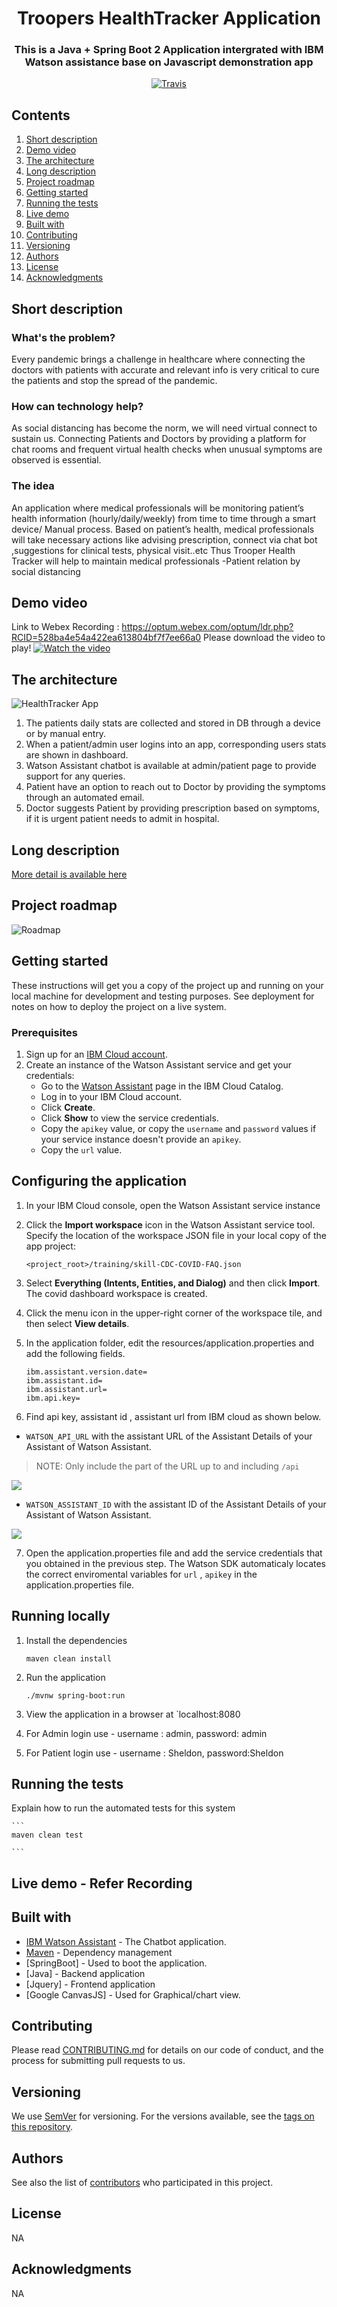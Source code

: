 <h1 align="center" style="border-bottom: none;"> Troopers HealthTracker Application</h1>
<h3 align="center">This is a Java + Spring Boot 2 Application intergrated with IBM Watson assistance base on Javascript demonstration app</h3>

<p align="center">
  <a href="http://travis-ci.org/watson-developer-cloud/assistant-simple">
    <img alt="Travis" src="https://travis-ci.org/watson-developer-cloud/assistant-simple.svg?branch=master">
  </a>
</p>
</p>

## Contents

1. [Short description](#short-description)
1. [Demo video](#demo-video)
1. [The architecture](#the-architecture)
1. [Long description](#long-description)
1. [Project roadmap](#project-roadmap)
1. [Getting started](#getting-started)
1. [Running the tests](#running-the-tests)
1. [Live demo](#live-demo)
1. [Built with](#built-with)
1. [Contributing](#contributing)
1. [Versioning](#versioning)
1. [Authors](#authors)
1. [License](#license)
1. [Acknowledgments](#acknowledgments)

## Short description

### What's the problem?

Every pandemic brings a challenge in healthcare where connecting the doctors with patients with accurate and relevant info is very critical to cure the patients and stop the spread of the pandemic.

### How can technology help?

As social distancing has become the norm, we will need virtual connect to sustain us. Connecting Patients and Doctors by providing a platform for chat rooms and frequent virtual health checks when unusual symptoms are observed is essential.

### The idea

An application where medical professionals will be monitoring patient’s health information (hourly/daily/weekly) from time to time through a smart device/ Manual process.
Based on patient’s health, medical professionals will take necessary actions like advising prescription, connect via chat bot ,suggestions for clinical tests, physical visit..etc 
Thus Trooper Health Tracker will help to maintain medical professionals -Patient relation by social distancing

## Demo video
Link to Webex Recording :   https://optum.webex.com/optum/ldr.php?RCID=528ba4e54a422ea613804bf7f7ee66a0
Please download the video to play! <if above is  inaccessible> 
[![Watch the video](https://github.com/WIT-Hackathon/Troopers-HealthTracker/blob/master/readme_files/login.png)](https://github.com/WIT-Hackathon/Troopers-HealthTracker/blob/master/readme_files/Recording3.wrf)

## The architecture

![HealthTracker App](readme_files/Architechture.png)

1. The patients daily stats are collected and stored in DB through a device or by manual entry.
2. When a patient/admin user logins into an app, corresponding users stats are shown in dashboard.
3. Watson Assistant chatbot is available at admin/patient page to provide support for any queries.
4. Patient have an option to reach out to Doctor by providing the symptoms through an automated email.
5. Doctor suggests Patient by providing prescription based on symptoms, if it is urgent patient needs to admit in hospital.

## Long description

[More detail is available here](readme_files/Description.md)

## Project roadmap

![Roadmap](readme_files/roadmap.jpg)

## Getting started

These instructions will get you a copy of the project up and running on your local machine for development and testing purposes. See deployment for notes on how to deploy the project on a live system.

### Prerequisites

1. Sign up for an [IBM Cloud account](https://console.bluemix.net/registration/).
1. Create an instance of the Watson Assistant service and get your credentials:
    - Go to the [Watson Assistant](https://console.bluemix.net/catalog/services/conversation) page in the IBM Cloud Catalog.
    - Log in to your IBM Cloud account.
    - Click **Create**.
    - Click **Show** to view the service credentials.
    - Copy the `apikey` value, or copy the `username` and `password` values if your service instance doesn't provide an `apikey`.
    - Copy the `url` value.

## Configuring the application

1. In your IBM Cloud console, open the Watson Assistant service instance

2. Click the **Import workspace** icon in the Watson Assistant service tool. Specify the location of the workspace JSON file in your local copy of the app project:

    `<project_root>/training/skill-CDC-COVID-FAQ.json`

3. Select **Everything (Intents, Entities, and Dialog)** and then click **Import**. The covid dashboard workspace is created.

4. Click the menu icon in the upper-right corner of the workspace tile, and then select **View details**.

5. In the application folder, edit the resources/application.properties and add the following fields.

    ```
    ibm.assistant.version.date=
    ibm.assistant.id=
    ibm.assistant.url=
    ibm.api.key=
    ```
6. Find api key, assistant id , assistant url from IBM cloud as shown below.

* `WATSON_API_URL` with the assistant URL of the Assistant Details of your Assistant of Watson Assistant.
> NOTE: Only include the part of the URL up to and including `/api` 
 
![](readme_files/wa_url.JPG)

* `WATSON_ASSISTANT_ID` with the assistant ID of the Assistant Details of your Assistant of Watson Assistant.

![](readme_files/wa_id.JPG)

7. Open the application.properties file and add the service credentials that you obtained in the previous step. The Watson SDK automaticaly locates the correct enviromental variables for `url` , `apikey` in the application.properties file.

## Running locally

1. Install the dependencies

    ```
    maven clean install
    ```

1. Run the application

    ```
    ./mvnw spring-boot:run
    ```

1. View the application in a browser at `localhost:8080
2. For Admin login use -  username : admin, password: admin
3. For Patient login use - username : Sheldon,  password:Sheldon

## Running the tests

Explain how to run the automated tests for this system

    ```
    maven clean test
    
    ```

## Live demo - Refer Recording

## Built with

* [IBM Watson Assistant](https://cloud.ibm.com/docs/services/assistant?topic=assistant-getting-started#getting-started-tutorial) - The    Chatbot application.
* [Maven](https://maven.apache.org/) - Dependency management
* [SpringBoot] - Used to boot the application.
* [Java] - Backend application
* [Jquery] - Frontend application
* [Google CanvasJS] - Used for Graphical/chart view.

## Contributing

Please read [CONTRIBUTING.md](readme_files/CONTRIBUTING.md) for details on our code of conduct, and the process for submitting pull requests to us.

## Versioning

We use [SemVer](http://semver.org/) for versioning. For the versions available, see the [tags on this repository](https://github.com/your/project/tags).

## Authors

See also the list of [contributors](https://github.com/WIT-Hackathon/Troopers-HealthTracker/graphs/contributors) who participated in this project.

## License
NA

## Acknowledgments

NA

